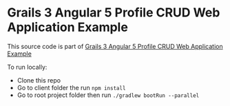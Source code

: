 # Grails 3 Angular 5 Profile CRUD Web Application Example

This source code is part of [Grails 3 Angular 5 Profile CRUD Web Application Example](https://www.djamware.com/post/5a10b5f580aca75eadc12d6c/grails-3-angular-5-profile-crud-web-application-example)

To run locally:

* Clone this repo
* Go to client folder the run `npm install`
* Go to root project folder then run `./gradlew bootRun --parallel`
